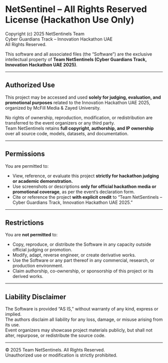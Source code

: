# NetSentinel – All Rights Reserved License (Hackathon Use Only)

Copyright (c) 2025 NetSentinels Team  
Cyber Guardians Track – Innovation Hackathon UAE  
All Rights Reserved.

This software and all associated files (the “Software”) are the exclusive intellectual property of **Team NetSentinels (Cyber Guardians Track, Innovation Hackathon UAE 2025)**.

---

## Authorized Use

This project may be accessed and used **solely for judging, evaluation, and promotional purposes** related to the Innovation Hackathon UAE 2025, organized by McFill Media & Zayed University.

No rights of ownership, reproduction, modification, or redistribution are transferred to the event organizers or any third party.  
Team NetSentinels retains **full copyright, authorship, and IP ownership** over all source code, models, datasets, and documentation.

---

## Permissions

You are permitted to:
- View, reference, or evaluate this project **strictly for hackathon judging or academic demonstration.**
- Use screenshots or descriptions **only for official hackathon media or promotional coverage**, as per the event’s declaration form.
- Cite or reference the project **with explicit credit** to “Team NetSentinels – Cyber Guardians Track, Innovation Hackathon UAE 2025.”

---

## Restrictions

You are **not permitted** to:
- Copy, reproduce, or distribute the Software in any capacity outside official judging or promotion.
- Modify, adapt, reverse engineer, or create derivative works.
- Use the Software or any part thereof in any commercial, research, or production environment.
- Claim authorship, co-ownership, or sponsorship of this project or its derived works.

---

## Liability Disclaimer

The Software is provided “AS IS,” without warranty of any kind, express or implied.  
The authors disclaim all liability for any loss, damage, or misuse arising from its use.  
Event organizers may showcase project materials publicly, but shall not alter, repurpose, or redistribute the source code.

---

© 2025 Team NetSentinels. All Rights Reserved.  
Unauthorized use or modification is strictly prohibited.
